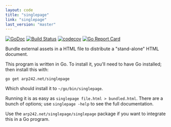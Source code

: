 ```yaml
---
layout: code
title: "singlepage"
link: "singlepage"
last_version: "master"
---
```


[![GoDoc](https://godoc.org/arp242.net/singlepage?status.svg)](https://godoc.org/arp242.net/singlepage)
[![Build Status](https://travis-ci.org/Carpetsmoker/singlepage.svg?branch=master)](https://travis-ci.org/Carpetsmoker/singlepage)
[![codecov](https://codecov.io/gh/Carpetsmoker/singlepage/branch/master/graph/badge.svg)](https://codecov.io/gh/Carpetsmoker/singlepage)
[![Go Report Card](https://goreportcard.com/badge/arp242.net/singlepage)](https://goreportcard.com/report/arp242.net/singlepage)

Bundle external assets in a HTML file to distribute a "stand-alone" HTML
document.

This program is written in Go. To install it, you'll need to have Go installed;
then install this with:

	go get arp242.net/singlepage

Which should install it to `~/go/bin/singlepage`.

Running it is as easy as `singlepage file.html > bundled.html`. There are a
bunch of options; use `singlepage -help` to see the full documentation.

Use the `arp242.net/singlepage/singlepage` package if you want to integrate this
in a Go program.
